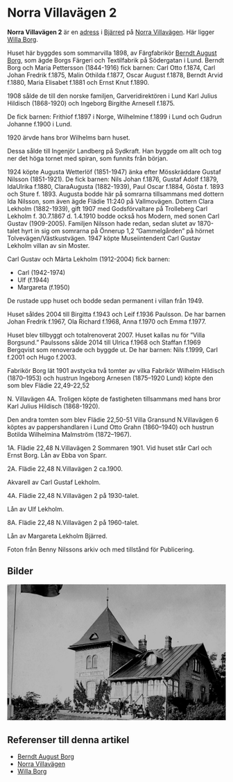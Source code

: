 # Norra Villavägen 2

**Norra Villavägen 2** är en [adress](adress) i [Bjärred](bjärred) på [Norra Villavägen](norra%20villavägen). Här ligger [Willa Borg](willa%20borg).

Huset här byggdes som sommarvilla 1898, av Färgfabrikör [Berndt August Borg](berndt%20august%20borg), som ägde Borgs Färgeri och Textilfabrik på Södergatan i Lund.
Berndt Borg och Maria Pettersson (1844-1916) fick barnen: Carl Otto f.1874, Carl Johan Fredrik f.1875, Malin Othilda f.1877, Oscar August f.1878, Berndt Arvid f.1880,
Maria Elisabet f.1881 och Ernst Knut f.1890.

1908 sålde de till den norske familjen, Garveridirektören i Lund Karl Julius Hildisch
(1868-1920) och Ingeborg Birgithe Arnesell f.1875.

De fick barnen: Frithiof f.1897 i Norge, Wilhelmine f.1899 i Lund och Gudrun Johanne f.1900 i Lund.

1920 ärvde hans bror Wilhelms barn huset.

Dessa sålde till Ingenjör Landberg på Sydkraft. Han byggde om allt och tog ner det höga tornet med spiran, som funnits från början.

1924 köpte Augusta Wetterlöf (1851-1947) änka efter Mösskräddare Gustaf Nilsson
(1851-1921). De fick barnen:
Nils Johan f.1876, Gustaf Adolf f.1879, IdaUlrika f.1880, ClaraAugusta (1882-1939),
Paul Oscar f.1884, Gösta f. 1893 och Sture f. 1893.
Augusta bodde här på somrarna tillsammans med dottern Ida Nilsson, som även ägde Flädie 11:240 på Vallmovägen.
Dottern Clara Lekholm (1882-1939), gift 1907 med Godsförvaltare på Trolleberg Carl Lekholm f. 30.7.1867 d. 1.4.1910 bodde också hos Modern, med sonen Carl Gustav (1909-2005).
Familjen Nilsson hade redan, sedan slutet av 1870-talet hyrt in sig om somrarna på Önnerup 1,2 ”Gammelgården” på hörnet Tolvevägen/Västkustvägen.
1947 köpte Museiintendent Carl Gustav Lekholm villan av sin Moster.

Carl Gustav och Märta Lekholm (1912-2004) fick barnen:

* Carl (1942-1974)
* Ulf (f.1944)
* Margareta (f.1950)

De rustade upp huset och bodde sedan permanent i villan från 1949.

Huset såldes 2004 till Birgitta f.1943 och Leif f.1936 Paulsson. De har barnen
Johan Fredrik f.1967, Ola Richard f.1968, Anna f.1970 och Emma f.1977.

Huset blev tillbyggt och totalrenoverat 2007. Huset kallas nu för ”Villa Borgsund.”
Paulssons sålde 2014 till Ulrica f.1968 och Staffan f.1969 Bergqvist som renoverade och byggde ut. De har barnen: Nils f.1999, Carl f.2001 och Hugo f.2003.

Fabrikör Borg lät 1901 avstycka två tomter av vilka Fabrikör Wilhelm Hildisch (1870–1953) och hustrun Ingeborg Arnesen (1875–1920 Lund) köpte den som blev Flädie 22,49-22,52

N. Villavägen 4A. Troligen köpte de fastigheten tillsammans med hans bror Karl Julius Hildisch (1868-1920).

Den andra tomten som blev Flädie 22,50-51 Villa Gransund N.Villavägen 6 köptes av pappershandlaren i Lund Otto Grahn (1860–1940) och hustrun Botilda Wilhelmina Malmström (1872–1967).

1A. Flädie 22,48 N.Villavägen 2 Sommaren 1901. Vid huset står Carl och Ernst Borg.
Lån av Ebba von Sparr.

2A. Flädie 22,48 N.Villavägen 2 ca.1900.

Akvarell av Carl Gustaf Lekholm.

4A. Flädie 22,48 N.Villavägen 2 på 1930-talet.

Lån av Ulf Lekholm.

8A. Flädie 22,48 N.Villavägen 2 på 1960-talet.

Lån av Margareta Lekholm Bjärred.

Foton från Benny Nilssons arkiv och med tillstånd för Publicering.

## Bilder

![Willa_Borg_001](images/willa_borg_001.jpg)

## Referenser till denna artikel

* [Berndt August Borg](berndt%20august%20borg)
* [Norra Villavägen](norra%20villavägen)
* [Willa Borg](willa%20borg)
